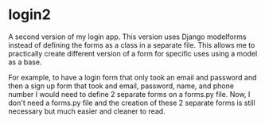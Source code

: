 # login2
A second version of my login app. This version uses Django modelforms instead of defining the forms as a class in a separate file. This allows me to practically create different version of a form for specific uses using a model as a base. 

For example, to have a login form that only took an email and password and then a sign up form that took and email, password, name, and phone number I would need to define 2 separate forms on a forms.py file. Now, I don't need a forms.py file and the creation of these 2 separate forms is still necessary but much easier and cleaner to read. 

